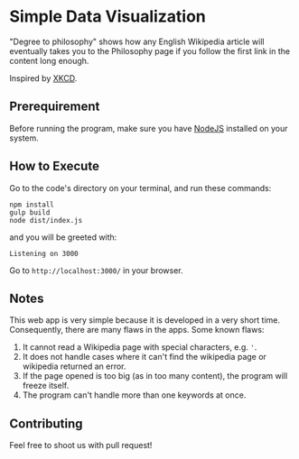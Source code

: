 # Simple Data Visualization

"Degree to philosophy" shows how any English Wikipedia article will eventually
takes you to the Philosophy page if you follow the first link in the content 
long enough.

Inspired by [XKCD](http://xkcd.com/903/).

## Prerequirement

Before running the program, make sure you have [NodeJS](https://nodejs.org) installed
on your system.

## How to Execute

Go to the code's directory on your terminal, and run these commands:

    npm install
    gulp build
    node dist/index.js

and you will be greeted with:

    Listening on 3000

Go to `http://localhost:3000/` in your browser.

## Notes

This web app is very simple because it is developed in a very short time. 
Consequently, there are many flaws in the apps. Some known flaws:

1. It cannot read a Wikipedia page with special characters, e.g. `'`.
2. It does not handle cases where it can't find the wikipedia page or wikipedia returned an error.
3. If the page opened is too big (as in too many content), the program will freeze itself.
4. The program can't handle more than one keywords at once.

## Contributing

Feel free to shoot us with pull request!
